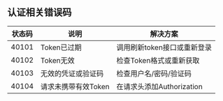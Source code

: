 ## 认证相关错误码

| 状态码 | 说明                     | 解决方案                     |
|--------|--------------------------|------------------------------|
| 40101  | Token已过期              | 调用刷新token接口或重新登录  |
| 40102  | Token无效                | 检查Token格式或重新获取      |
| 40103  | 无效的凭证或验证码        | 检查用户名/密码/验证码       |
| 40104  | 请求未携带有效Token       | 在请求头添加Authorization    | 